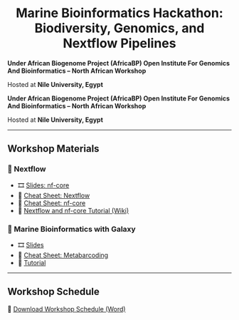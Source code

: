 <h1 align="center">Marine Bioinformatics Hackathon: Biodiversity, Genomics, and Nextflow Pipelines</h1>

**Under African Biogenome Project (AfricaBP) Open Institute For Genomics And Bioinformatics – North African Workshop**

Hosted at **Nile University, Egypt** 

**Under African Biogenome Project (AfricaBP) Open Institute For Genomics And Bioinformatics – North African Workshop**


Hosted at **Nile University, Egypt** 

---

## Workshop Materials

### 📂 Nextflow
- 🎞️ [Slides: nf-core](materials/nextflow/slides/nf-core.pptx)  
- 📑 [Cheat Sheet: Nextflow](materials/nextflow/cheatsheets/nextflow_cheatsheet.pdf)  
- 📑 [Cheat Sheet: nf-core](materials/nextflow/cheatsheets/nf-core_cheatsheet.pdf)  
- 📝 [Nextflow and nf-core Tutorial (Wiki)](../../wiki/Nextflow-and-nf‐core-tutorial)  

### 📂 Marine Bioinformatics with Galaxy
- 🎞️ [Slides](materials/galaxy/slides/Introduction%20to%20Galaxy.pdf)  
- 📑 [Cheat Sheet: Metabarcoding](materials/galaxy/cheatsheets/galaxy_metabarcoding.pdf)
- 📝 [Tutorial](materials/galaxy/tutorial/galaxy_tutorial.md)



---

## Workshop Schedule
📄 [Download Workshop Schedule (Word)](AfricaBP%20workshop%20Agenda_25.docx)


